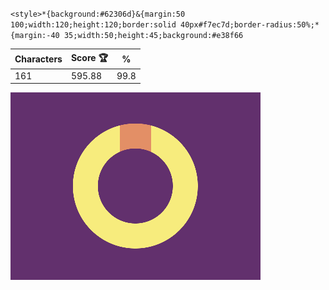 `<style>*{background:#62306d}&{margin:50 100;width:120;height:120;border:solid 40px#f7ec7d;border-radius:50%;*{margin:-40 35;width:50;height:45;background:#e38f66`

| Characters | Score 🏆 | %    |
| ---------- | -------- | ---- |
| 161        | 595.88   | 99.8 |

![](/2024/Oct2024/19/20241019.png)
